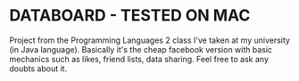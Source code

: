 # DATABOARD - TESTED ON MAC
Project from the Programming Languages 2 class I've taken at my university (in Java language).
Basically it's the cheap facebook version with basic mechanics such as likes, friend lists, data sharing.
Feel free to ask any doubts about it.
